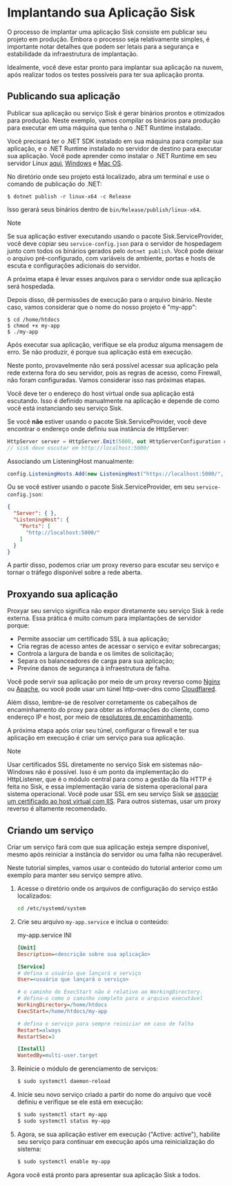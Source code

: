 # Implantando sua Aplicação Sisk

O processo de implantar uma aplicação Sisk consiste em publicar seu projeto em produção. Embora o processo seja relativamente simples, é importante notar detalhes que podem ser letais para a segurança e estabilidade da infraestrutura de implantação.

Idealmente, você deve estar pronto para implantar sua aplicação na nuvem, após realizar todos os testes possíveis para ter sua aplicação pronta.

## Publicando sua aplicação

Publicar sua aplicação ou serviço Sisk é gerar binários prontos e otimizados para produção. Neste exemplo, vamos compilar os binários para produção para executar em uma máquina que tenha o .NET Runtime instalado.

Você precisará ter o .NET SDK instalado em sua máquina para compilar sua aplicação, e o .NET Runtime instalado no servidor de destino para executar sua aplicação. Você pode aprender como instalar o .NET Runtime em seu servidor Linux [aqui](https://learn.microsoft.com/en-us/dotnet/core/install/linux), [Windows](https://learn.microsoft.com/en-us/dotnet/core/install/windows?tabs=net70) e [Mac OS](https://learn.microsoft.com/en-us/dotnet/core/install/macos).

No diretório onde seu projeto está localizado, abra um terminal e use o comando de publicação do .NET:

```shell
$ dotnet publish -r linux-x64 -c Release
```

Isso gerará seus binários dentro de `bin/Release/publish/linux-x64`.

> [!NOTE]
> Se sua aplicação estiver executando usando o pacote Sisk.ServiceProvider, você deve copiar seu `service-config.json` para o servidor de hospedagem junto com todos os binários gerados pelo `dotnet publish`.
> Você pode deixar o arquivo pré-configurado, com variáveis de ambiente, portas e hosts de escuta e configurações adicionais do servidor.

A próxima etapa é levar esses arquivos para o servidor onde sua aplicação será hospedada.

Depois disso, dê permissões de execução para o arquivo binário. Neste caso, vamos considerar que o nome do nosso projeto é "my-app":

```shell
$ cd /home/htdocs
$ chmod +x my-app
$ ./my-app
```

Após executar sua aplicação, verifique se ela produz alguma mensagem de erro. Se não produzir, é porque sua aplicação está em execução.

Neste ponto, provavelmente não será possível acessar sua aplicação pela rede externa fora do seu servidor, pois as regras de acesso, como Firewall, não foram configuradas. Vamos considerar isso nas próximas etapas.

Você deve ter o endereço do host virtual onde sua aplicação está escutando. Isso é definido manualmente na aplicação e depende de como você está instanciando seu serviço Sisk.

Se você **não** estiver usando o pacote Sisk.ServiceProvider, você deve encontrar o endereço onde definiu sua instância de HttpServer:

```cs
HttpServer server = HttpServer.Emit(5000, out HttpServerConfiguration config, out var host, out var router);
// sisk deve escutar em http://localhost:5000/
```

Associando um ListeningHost manualmente:

```cs
config.ListeningHosts.Add(new ListeningHost("https://localhost:5000/", router));
```

Ou se você estiver usando o pacote Sisk.ServiceProvider, em seu `service-config.json`:

```json
{
  "Server": { },
  "ListeningHost": {
    "Ports": [
      "http://localhost:5000/"
    ]
  }
}
```

A partir disso, podemos criar um proxy reverso para escutar seu serviço e tornar o tráfego disponível sobre a rede aberta.

## Proxyando sua aplicação

Proxyar seu serviço significa não expor diretamente seu serviço Sisk à rede externa. Essa prática é muito comum para implantações de servidor porque:

- Permite associar um certificado SSL à sua aplicação;
- Cria regras de acesso antes de acessar o serviço e evitar sobrecargas;
- Controla a largura de banda e os limites de solicitação;
- Separa os balanceadores de carga para sua aplicação;
- Previne danos de segurança à infraestrutura de falha.

Você pode servir sua aplicação por meio de um proxy reverso como [Nginx](https://learn.microsoft.com/en-us/aspnet/core/host-and-deploy/linux-nginx?view=aspnetcore-7.0&tabs=linux-ubuntu#install-nginx) ou [Apache](https://learn.microsoft.com/en-us/aspnet/core/host-and-deploy/linux-apache?view=aspnetcore-7.0), ou você pode usar um túnel http-over-dns como [Cloudflared](https://developers.cloudflare.com/cloudflare-one/connections/connect-networks/install-and-setup/tunnel-guide/).

Além disso, lembre-se de resolver corretamente os cabeçalhos de encaminhamento do proxy para obter as informações do cliente, como endereço IP e host, por meio de [resolutores de encaminhamento](/docs/advanced/forwarding-resolvers).

A próxima etapa após criar seu túnel, configurar o firewall e ter sua aplicação em execução é criar um serviço para sua aplicação.

> [!NOTE]
> Usar certificados SSL diretamente no serviço Sisk em sistemas não-Windows não é possível. Isso é um ponto da implementação do HttpListener, que é o módulo central para como a gestão da fila HTTP é feita no Sisk, e essa implementação varia de sistema operacional para sistema operacional. Você pode usar SSL em seu serviço Sisk se [associar um certificado ao host virtual com IIS](https://learn.microsoft.com/en-us/iis/manage/configuring-security/how-to-set-up-ssl-on-iis). Para outros sistemas, usar um proxy reverso é altamente recomendado.

## Criando um serviço

Criar um serviço fará com que sua aplicação esteja sempre disponível, mesmo após reiniciar a instância do servidor ou uma falha não recuperável.

Neste tutorial simples, vamos usar o conteúdo do tutorial anterior como um exemplo para manter seu serviço sempre ativo.

1. Acesse o diretório onde os arquivos de configuração do serviço estão localizados:

    ```sh
    cd /etc/systemd/system
    ```

2. Crie seu arquivo `my-app.service` e inclua o conteúdo:
    
    <div class="script-header">
        <span>
            my-app.service
        </span>
        <span>
            INI
        </span>
    </div>
    
    ```ini
    [Unit]
    Description=<descrição sobre sua aplicação>

    [Service]
    # defina o usuário que lançará o serviço
    User=<usuário que lançará o serviço>

    # o caminho do ExecStart não é relativo ao WorkingDirectory.
    # defina-o como o caminho completo para o arquivo executável
    WorkingDirectory=/home/htdocs
    ExecStart=/home/htdocs/my-app

    # defina o serviço para sempre reiniciar em caso de falha
    Restart=always
    RestartSec=3

    [Install]
    WantedBy=multi-user.target
    ```

3. Reinicie o módulo de gerenciamento de serviços:

    ```sh
    $ sudo systemctl daemon-reload
    ```

4. Inicie seu novo serviço criado a partir do nome do arquivo que você definiu e verifique se ele está em execução:

    ```sh
    $ sudo systemctl start my-app
    $ sudo systemctl status my-app
    ```

5. Agora, se sua aplicação estiver em execução ("Active: active"), habilite seu serviço para continuar em execução após uma reinicialização do sistema:
    
    ```sh
    $ sudo systemctl enable my-app
    ```

Agora você está pronto para apresentar sua aplicação Sisk a todos.